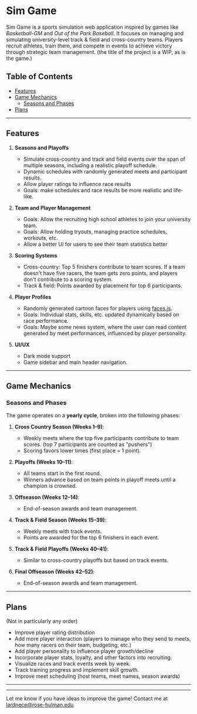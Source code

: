 # Sim Game

Sim Game is a sports simulation web application inspired by games like *Basketball-GM* and *Out of the Park Baseball*. It focuses on managing and simulating university-level track & field and cross-country teams. Players recruit athletes, train them, and compete in events to achieve victory through strategic team management. (the title of the project is a WIP, as is the game.)

## Table of Contents
- [Features](#features)
- [Game Mechanics](#game-mechanics)
  - [Seasons and Phases](#seasons-and-phases)
- [Plans](#plans)

---

## Features

1. **Seasons and Playoffs**
   - Simulate cross-country and track and field events over the span of multiple seasons, including a realistic playoff schedule. 
   - Dynamic schedules with randomly generated meets and participant results.
   - Allow player ratings to influence race results
   - Goals: make schedules and race results be more realistic and life-like.

2. **Team and Player Management**
   - Goals: Allow the recruiting high school athletes to join your university team.
   - Goals: Allow holding tryouts, managing practice schedules, workouts, etc.
   - Allow a better UI for users to see their team statistics better

3. **Scoring Systems**
   - Cross-country: Top 5 finishers contribute to team scores. If a team doesn't have five racers, the team gets zero points, and players don't contribute to a scoring system.
   - Track & field: Points awarded by placement for top 6 participants.

4. **Player Profiles**
   - Randomly generated cartoon faces for players using [faces.js](https://github.com/zengm-games/facesjs).
   - Goals: Individual stats, skills, etc. updated dynamically based on race performance.
   - Goals: Maybe some news system, where the user can read content generated by meet performances, influenced by player personality.

5. **UI/UX**
   - Dark mode support
   - Game sidebar and main header navigation.

---

## Game Mechanics

### Seasons and Phases

The game operates on a **yearly cycle**, broken into the following phases:

1. **Cross Country Season (Weeks 1–9)**:
   - Weekly meets where the top five participants contribute to team scores. (top 7 participants are counted as "pushers")
   - Scoring favors lower times (first place = 1 point).

2. **Playoffs (Weeks 10–11)**:
   - All teams start in the first round.
   - Winners advance based on team points in playoff meets until a champion is crowned.

3. **Offseason (Weeks 12–14)**:
   - End-of-season awards and team management.

4. **Track & Field Season (Weeks 15–39)**:
   - Weekly meets with track events.
   - Points are awarded for the top 6 finishers in each event.

5. **Track & Field Playoffs (Weeks 40–41)**:
   - Similar to cross-country playoffs but based on track events.

6. **Final Offseason (Weeks 42–52)**:
   - End-of-season awards and team management.

---

## Plans
(Not in particularly any order)

- Improve player rating distribution
- Add more player interaction (players to manage who they send to meets, how many racers on their team, budgeting, etc.)
- Add player personality to influence player growth/decline
- Incorporate player stats, loyalty, and other factors into recruiting.
- Visualize races and track events week by week.
- Track training progress and implement skill growth.
- Improve meet scheduling (host teams, meet names, season awards)

---

---

Let me know if you have ideas to improve the game! Contact me at lardnece@rose-hulman.edu
